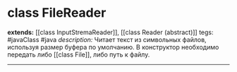 # class FileReader
**extends:** [[class InputStremaReader]], [[class Reader (abstract)]]
tegs: #javaClass #java
*description:* Читает текст из символьных файлов, используя размер буфера по умолчанию. В конструктор необходимо передать либо [[class File]], либо путь к файлу.

---

